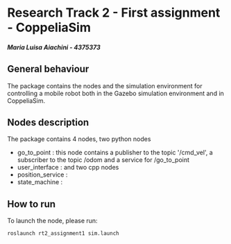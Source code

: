# Research Track 2 - First assignment - CoppeliaSim
##### Maria Luisa Aiachini - 4375373

## General behaviour
The package contains the nodes and the simulation environment for controlling a mobile robot both in the Gazebo simulation environment and in CoppeliaSim.


## Nodes description
The package contains 4 nodes, two python nodes
- go_to_point : this node contains a publisher to the topic '/cmd_vel', a subscriber to the topic /odom and a service for /go_to_point
- user_interface : 
and two cpp nodes
- position_service : 
- state_machine : 



## How to run

To launch the node, please run:
```
roslaunch rt2_assignment1 sim.launch
```

